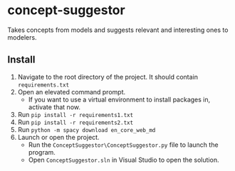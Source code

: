 # concept-suggestor
Takes concepts from models and suggests relevant and interesting ones to modelers.

## Install
1. Navigate to the root directory of the project. It should contain `requirements.txt`
2. Open an elevated command prompt.
    - If you want to use a virtual environment to install packages in, activate that now.
3. Run `pip install -r requirements1.txt`
4. Run `pip install -r requirements2.txt`
5. Run `python -m spacy download en_core_web_md`
6. Launch or open the project.
    - Run the `ConceptSuggestor\ConceptSuggestor.py` file to launch the program.
    - Open `ConceptSuggestor.sln` in Visual Studio to open the solution.
